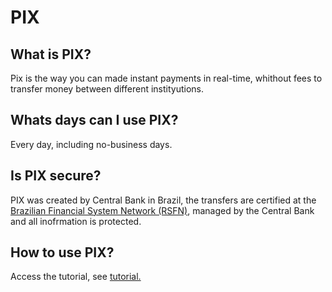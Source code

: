 # PIX
## What is PIX?

Pix is the way you can made instant payments in real-time, whithout fees to transfer money between different instityutions.

## Whats days can I use PIX?
Every day, including no-business days.

## Is PIX secure?
PIX was created by Central Bank in Brazil, the transfers are certified at the [Brazilian Financial System Network (RSFN)](https://www.bcb.gov.br/estabilidadefinanceira/comunicacaodados#:~:text=A%20Rede%20do%20Sistema%20Financeiro,28%20de%20novembro%20de%202019.), managed by the Central Bank and all inofrmation is protected.

## How to use PIX?
Access the tutorial, see [tutorial.](https://github.com/miquelin/pix-tutorial/blob/main/tutorialPix.md)
